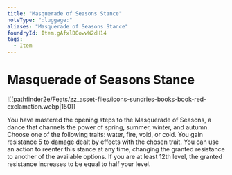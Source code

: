 ```yaml
---
title: "Masquerade of Seasons Stance"
noteType: ":luggage:"
aliases: "Masquerade of Seasons Stance"
foundryId: Item.gAfxlDQowwW2dH14
tags:
  - Item
---
```


# Masquerade of Seasons Stance
![[pathfinder2e/Feats/zz_asset-files/icons-sundries-books-book-red-exclamation.webp|150]]

You have mastered the opening steps to the Masquerade of Seasons, a dance that channels the power of spring, summer, winter, and autumn. Choose one of the following traits: water, fire, void, or cold. You gain resistance 5 to damage dealt by effects with the chosen trait. You can use an action to reenter this stance at any time, changing the granted resistance to another of the available options. If you are at least 12th level, the granted resistance increases to be equal to half your level.

